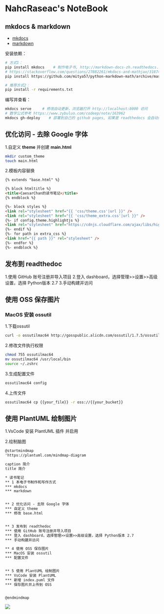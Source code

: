 # NahcRaseac's NoteBook

## mkdocs & markdown 

* [mkdocs](https://github.com/mkdocs/mkdocs)
* [markdown](http://xianbai.me/learn-md/article/about/readme.html)


安装依赖：

```sh
# 方式1：
pip install mkdocs    # 制作电子书, http://markdown-docs-zh.readthedocs.io/zh_CN/latest/
# https://stackoverflow.com/questions/27882261/mkdocs-and-mathjax/31874157
pip install https://github.com/mitya57/python-markdown-math/archive/master.zip

# 推荐方式2：
pip install -r requirements.txt
```

编写并查看：

```sh
mkdocs serve     # 修改自动更新，浏览器打开 http://localhost:8000 访问
# 数学公式参考 https://www.zybuluo.com/codeep/note/163962
mkdocs gh-deploy    # 部署到自己的 github pages, 如果是 readthedocs 会自动触发构建
```

## 优化访问 - 去除 Google 字体

1.自定义 **theme** 并创建 **main.html**

```bash
mkdir custom_theme
touch main.html
```

2.模板内容替换

```html
{% extends "base.html" %}

{% block htmltitle %}
<title>CaesarChan的读书笔记</title>
{% endblock %}

{%- block styles %}
<link rel="stylesheet" href="{{ 'css/theme.css'|url }}" />
<link rel="stylesheet" href="{{ 'css/theme_extra.css'|url }}" />
{%- if config.theme.highlightjs %}
<link rel="stylesheet" href="https://cdnjs.cloudflare.com/ajax/libs/highlight.js/10.5.0/styles/github.min.css" />
{%- endif %}
{%- for path in extra_css %}
<link href="{{ path }}" rel="stylesheet" />
{%- endfor %}
{%- endblock %}

```

## 发布到 readthedoc

1.使用 GitHub 账号注册并导入项目
2.登入 dashboard，选择管理>>设置>>高级设置，选择 Python版本 2.7
3.手动构建并访问

## 使用 OSS 保存图片

### MacOS 安装 ossutil

1.下载ossutil

```bash
curl -o ossutilmac64 http://gosspublic.alicdn.com/ossutil/1.7.5/ossutilmac64
```

2.修改文件执行权限

```bash
chmod 755 ossutilmac64
mv ossutilmac64 /usr/local/bin 
source ~/.zshrc
```

3.生成配置文件

```bash
ossutilmac64 config
```

4.上传文件

```bash
ossutilmac64 cp {{your_file}} -r oss://{{your_bucket}}
```

## 使用 PlantUML 绘制图片

1.VsCode 安装 PlantUML 插件 并启用

2.绘制脑图  

```xml
@startmindmap
'https://plantuml.com/mindmap-diagram

caption 简介
title 简介 

* 读书笔记 
** 1 本电子书制作和写作方式
*** mkdocs
*** markdown


** 2 优化访问 - 去除 Google 字体
*** 自定义 theme
*** 修改 base.html 


** 3 发布到 readthedoc
*** 使用 GitHub 账号注册并导入项目
*** 登入 dashboard，选择管理>>设置>>高级设置，选择 Python版本 2.7
*** 手动构建并访问

** 4 使用 OSS 保存图片
*** MacOS 安装 ossutil
*** 配置文件


** 5 使用 PlantUML 绘制图片
*** VsCode 安装 PlantUML
*** 新增 index.puml 文件
*** 保存图片并上传到 OSS


@endmindmap

```

![](https://hugopost.oss-cn-shanghai.aliyuncs.com/index/%E7%AE%80%E4%BB%8B.png)

